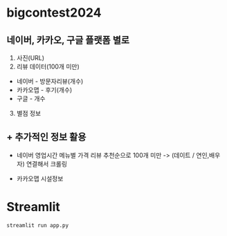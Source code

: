 # bigcontest2024


## 네이버, 카카오, 구글 플랫폼 별로

1. 사진(URL)
2. 리뷰 데이터(100개 미만)
  - 네이버 - 방문자리뷰(개수)
  - 카카오맵 - 후기(개수)
  - 구글 - 개수
3. 별점 정보

## + 추가적인 정보 활용

- 네이버
영업시간
메뉴별 가격
리뷰 추천순으로 100개 미만 -> (데이트 / 연인,배우자) 연결해서 크롤링

- 카카오맵
시설정보

# Streamlit
```
streamlit run app.py
```